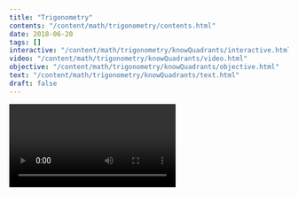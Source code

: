 ```yaml
---
title: "Trigonometry"
contents: "/content/math/trigonometry/contents.html"
date: 2018-06-20
tags: []
interactive: "/content/math/trigonometry/knowQuadrants/interactive.html"
video: "/content/math/trigonometry/knowQuadrants/video.html"
objective: "/content/math/trigonometry/knowQuadrants/objective.html"
text: "/content/math/trigonometry/knowQuadrants/text.html"
draft: false
---
```


<video>Hello!</video>
